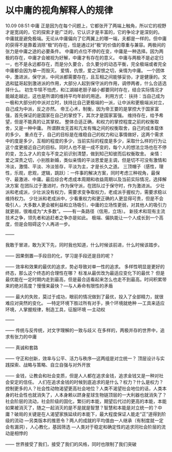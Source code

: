 # 以中庸的视角解释人的规律



10.09 08:51
中庸
正是因为在每个问题上，它都张开了两端上触角，所以它的视野才是宽阔的，它的探索才是广泛的，它认识才是丰富的，它的争论才是深刻的。
中庸就是避免极端。无论从中庸偏向了它两翼上的哪一端，夫都是一样的。但中庸的获得不是靠着消除“极”的存在，恰是通过对“极”的价值的尊重与兼容。两极间的张力是中庸之途的必要条件。
中庸的点位不停的在变，中庸是一种选择。因为两极的存在，中庸才会被视为好解，中庸才有存在的意义。
中庸与两极不是必定归一，也不是永远都存在，而是分久要合，合久要分的动态平衡，完全极端或者完全中庸都会因为单一而毁灭。
爱情，仇恨，爱之深恨之切，亲情为中庸。
一个团体中，激进派，保守派，中间派都需要存在，且互相之间能够妥协，才是健康的。文选和猛哥起到激进派的作用，大部分人起到保守派的作用，调停两者，什么合适选择什么。
初生牛犊不怕虎，和江湖越老胆子越小都要同时存在，结合实际情况才能越走越远，这也是所谓的维持平均年龄的用途。
利用方式：
扶持：当自己成为一极和大部分的中派对立时，扶持比自己更极端的一派，让中派和更极端派对立，自己成为中派，反之亦然。
帝王心术，制衡，因为帝王要的是掌控大于国家富强，首先保证的是国家在自己的掌控下，其次才是国家富强。
维持存在，给予希望，但是不能真的让其掌权。
整体合适正确，和权力的掌控程度之前的权衡取舍，又是一种中庸。
所谓群龙无首和亢龙有悔之间的权衡取舍，自己的成本载体的多少。
重点在于，自己的目标是在维稳自己的权力和让事情做好，这两个需求中的度是多少，互相的程度的多少，当前实际的程度是多少，采取什么样的行为让这个度更接近自己的目标。同时人也不是一成不变的，每个人的想法立场也在不停的变，怎么才人的变与不变之前识别清楚，做到知己知彼而后权衡取舍。
亲情：爱之深责之切，小别胜新婚，类似亲情的平淡恩爱是主调，但是切不可没有激情和冷淡，激情、平淡、冷淡皆存，平淡为主，才是长久之道。
三顶帽子（感性，理性，乐观，悲观，逻辑，跳跃）：一件事的解决方案，同时考虑三种视角，最保守、最激进、中庸。最后综合考虑成本周期和收益周期以及当前实际情况，选择解决方案
在团队过于激进时，作为保守派，在团队过于保守时，作为激进派。
少壮派和老成派，少壮派没有权力，需要求变争取权力，老成派手握权力，需要求稳以维持权力。
少壮派和老成派中，少看重权力和更正确的人更显得可贵，但是不会吸引人，大多数人更会被利益和立场吸引，中庸的立场性更弱，对其他人的吸引力就更弱，很难成为“大多数”。——有一条路径（信用，立场）。
新技术和现有主流技术之争，领先者和追赶者之争亦是如此。
极端、偏执能让一个人成长到一个高度，但是会阻碍这个人再进一步。

——

我敢于冒进，敢为天下先，同时我也知道，什么时候该前进，什么时候该踏步。

——
因果倒置—手段目的化，学习是手段还是目的呢？

——
效率和效果的最优的追求，势必导致对单一性的追求。
多样性明显是更好的终态，那么这个终态的合理性在哪？
标准从最优改为最适应变化下的最优？
但是最优能在一定时期内走到最高，但是最合适看起来怎么也走不到最高。时间积累带来的绝对高度？慢慢来最快？—与人寿命有限性的矛盾

——
最大的失败，莫过于成功，眼前的情况做到了最优，投入了全部精力，就很难应对突然的变化。
—特定环境下胜过所有对手，换个环境就绝种
—工具来适应环境，人掌握规律，制造工具，征服环境
—主动权

——

——
传统与反传统，对文字理解的一致与歧义
在多样的，两极并存的世界中，追求有张力的中庸

——
真诚和套路

——
守正和创新，效率与公平、活力与秩序—这两组是对立统一？
顶层设计与实践探索、战略与策略、自立自强与对外开放

——
金钱，让教会和社会变质，但是人人都在追求金钱，追求金钱又是一种对社会安定的信任。
人们在追求金钱的时候到底追求的是什么？权力？什么是权力？控制更多的人？社会性动物渴望更高社会地位？人类不渴望社会地位的话，人类本身的社会性也就消失了，人本身赖以跻身星球生物链顶层的一大利器也就消失了？社会阶层的流动，社会阶级的固化，繁衍的本能，期望后代过的更高的本能，本能如果被消灭了，随之一起消灭的是不是就是智慧？智慧和本能是对立统一的？中庸？破局的关键是在人渴望家族延续的本能下，最大程度保证人能走“正”道得到阶级的流动
—另类版本的推恩令？两人的成就的平均值由一人继承（有制度就一定会有漏洞），人心教化，基因筛选
—人类对于稳定和确定性的追求同社会阶层的流动是相悖的

——
世界接受了我们，接受了我们的风格，同时也限制了我们突破
